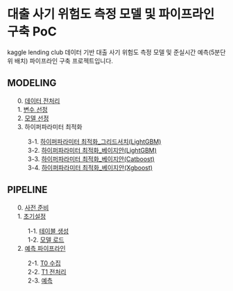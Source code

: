 # 대출 사기 위험도 측정 모델 및 파이프라인 구축 PoC
kaggle lending club 데이터 기반 대출 사기 위험도 측정 모델 및 준실시간 예측(5분단위 배치) 파이프라인 구축 프로젝트입니다.



## MODELING
<ol style="list-style-type:decimal" start="0">                       
0. <a href="https://seulbiso.github.io/fraud-scoring-model-PoC/Modeling/0. 데이터 전처리.html">데이터 전처리</a><br>
1. <a href="https://seulbiso.github.io/fraud-scoring-model-PoC/Modeling/1. 변수 선정.html">변수 선정</a><br>
2. <a href="https://seulbiso.github.io/fraud-scoring-model-PoC/Modeling/2. 모델 선정.html">모델 선정</a><br>
3. 하이퍼파라미터 최적화<br>
  <ol style="list-style-type:decimal" start="1">
  3-1. <a href="https://seulbiso.github.io/fraud-scoring-model-PoC/Modeling/3-1. 하이퍼파라미터 최적화_그리드서치(LightGBM).html">하이퍼파라미터 최적화_그리드서치(LightGBM)</a><br>
  3-2. <a href="https://seulbiso.github.io/fraud-scoring-model-PoC/Modeling/3-2. 하이퍼파라미터 최적화_베이지안(LightGBM).html">하이퍼파라미터 최적화_베이지안(LightGBM)</a><br>
  3-3. <a href="https://seulbiso.github.io/fraud-scoring-model-PoC/Modeling/3-3. 하이퍼파라미터 최적화_베이지안(Catboost).html">하이퍼파라미터 최적화_베이지안(Catboost)</a><br>
  3-4. <a href="https://seulbiso.github.io/fraud-scoring-model-PoC/Modeling/3-4. 하이퍼파라미터 최적화_베이지안(Xgboost).html">하이퍼파라미터 최적화_베이지안(Xgboost)</a><br>
  </ol>
</ol>

## PIPELINE
<ol style="list-style-type:decimal" start="0"> 
0. <a href="https://seulbiso.github.io/fraud-scoring-model-PoC/Pipeline/0. 사전 준비.html">사전 준비</a><br>
1. <a href="https://seulbiso.github.io/fraud-scoring-model-PoC/Pipeline/1. 초기설정.html">초기설정</a><br>
  <ol style="list-style-type:decimal" start="1">
  1-1. <a href="https://seulbiso.github.io/fraud-scoring-model-PoC/Pipeline/1-1. 테이블 생성.html">테이블 생성</a><br>
  1-2. <a href="https://seulbiso.github.io/fraud-scoring-model-PoC/Pipeline/1-2. 모델 로드.html">모델 로드</a><br>
  </ol>
2. <a href="https://seulbiso.github.io/fraud-scoring-model-PoC/Pipeline/2. 예측 파이프라인.html">예측 파이프라인</a><br>
  <ol style="list-style-type:decimal" start="1">
    2-1. <a href="https://seulbiso.github.io/fraud-scoring-model-PoC/Pipeline/2-1. DakeLake(T0) 수집.html">T0 수집</a><br>
    2-2. <a href="https://seulbiso.github.io/fraud-scoring-model-PoC/Pipeline/2-2. Mart(T1) 전처리.html">T1 전처리</a><br>
    2-3. <a href="https://seulbiso.github.io/fraud-scoring-model-PoC/Pipeline/2-3. 예측.html">예측</a><br>
  </ol>
</ol>
